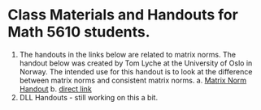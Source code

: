 # Class Materials and Handouts for Math 5610 students.

1. The handouts in the links below are related to matrix norms. The handout below was created by Tom Lyche at the University of
   Oslo in Norway. The intended use for this handout is to look at the difference between matrix norms and consistent matrix
   norms.
   a. [Matrix Norm Handout](https://jvkoebbe.github.io/math5610/classmaterials/matrixnorm.pdf)
   b. [direct link](https://www.uio.no/studier/emner/matnat/ifi/nedlagte-emner/INF-MAT4350/h09/undervisningsmateriale/lecture7.pdf)
2. DLL Handouts - still working on this a bit.
